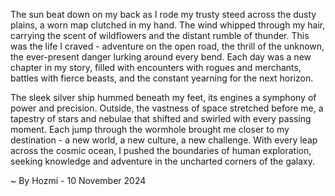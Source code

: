 
The sun beat down on my back as I rode my trusty steed across the dusty plains, a worn map clutched in my hand. The wind whipped through my hair, carrying the scent of wildflowers and the distant rumble of thunder. This was the life I craved - adventure on the open road, the thrill of the unknown, the ever-present danger lurking around every bend. Each day was a new chapter in my story, filled with encounters with rogues and merchants, battles with fierce beasts, and the constant yearning for the next horizon. 

The sleek silver ship hummed beneath my feet, its engines a symphony of power and precision. Outside, the vastness of space stretched before me, a tapestry of stars and nebulae that shifted and swirled with every passing moment.  Each jump through the wormhole brought me closer to my destination - a new world, a new culture, a new challenge. With every leap across the cosmic ocean, I pushed the boundaries of human exploration, seeking knowledge and adventure in the uncharted corners of the galaxy. 

~ By Hozmi - 10 November 2024

